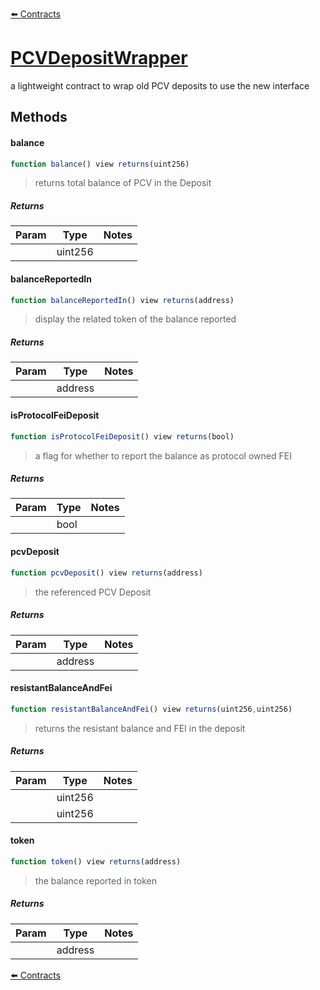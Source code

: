 [⬅️ Contracts](contracts.md)

# [PCVDepositWrapper](https://github.com/fei-protocol/fei-protocol-core/blob/develop/contracts/pcv/utils/PCVDepositWrapper.sol)


a lightweight contract to wrap old PCV deposits to use the new interface 

## Methods

#### balance

```javascript
function balance() view returns(uint256)
```

> returns total balance of PCV in the Deposit

##### Returns

| Param | Type | Notes |
| ----- | ---- | ----- |
|  | uint256 |  |

#### balanceReportedIn

```javascript
function balanceReportedIn() view returns(address)
```

> display the related token of the balance reported

##### Returns

| Param | Type | Notes |
| ----- | ---- | ----- |
|  | address |  |

#### isProtocolFeiDeposit

```javascript
function isProtocolFeiDeposit() view returns(bool)
```

> a flag for whether to report the balance as protocol owned FEI

##### Returns

| Param | Type | Notes |
| ----- | ---- | ----- |
|  | bool |  |

#### pcvDeposit

```javascript
function pcvDeposit() view returns(address)
```

> the referenced PCV Deposit

##### Returns

| Param | Type | Notes |
| ----- | ---- | ----- |
|  | address |  |

#### resistantBalanceAndFei

```javascript
function resistantBalanceAndFei() view returns(uint256,uint256)
```

> returns the resistant balance and FEI in the deposit

##### Returns

| Param | Type | Notes |
| ----- | ---- | ----- |
|  | uint256 |  |
|  | uint256 |  |

#### token

```javascript
function token() view returns(address)
```

> the balance reported in token

##### Returns

| Param | Type | Notes |
| ----- | ---- | ----- |
|  | address |  |

[⬅️ Contracts](contracts.md)
